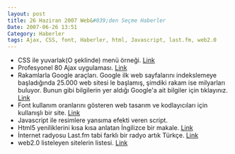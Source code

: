 ```yaml
---
layout: post
title: 26 Haziran 2007 Web&#039;den Seçme Haberler
Date: 2007-06-26 13:51
Category: Haberler
tags: Ajax, CSS, font, Haberler, html, Javascript, last.fm, web2.0
---
```


-   CSS ile yuvarlak(O şeklinde) menü örneği. [Link][]
-   Profesyonel 80 Ajax uygulaması. [Link][1]
-   Rakamlarla Google araçları. Google ilk web sayfalarını indekslemeye
    başladığında 25.000 web sitesi le başlamış, şimdiki rakam ise
    milyarları buluyor. Bunun gibi bilgilerin yer aldığı Google'a ait
    bilgiler için tıklayınız. [Link][2]
-   Font kullanım oranlarını gösteren web tasarım ve kodlayıcıları için
    kullanışlı bir site. [Link][3]
-   Javascript ile resimlere yansıma efekti veren script. 
-   Html5 yeniliklerini kısa kısa anlatan İngilizce bir makale.
    [Link][5]
-   İnternet radyosu Last.fm tabi farklı bir radyo artık Türkçe.
    [Link][6]
-   web2.0 listeleyen sitelerin listesi. [Link][7]


  [Link]: http://casteyo.wordpress.com/2007/06/20/how-to-do-a-circular-menu-with-css/
    "Link"
  [1]: http://www.smashingmagazine.com/2007/06/20/ajax-javascript-solutions-for-professional-coding/
    "Link"
  [2]: http://googlesystem.blogspot.com/2007/06/google-numbers-facts.html
    "Link"
  [3]: http://www.visibone.com/font/FontResults.html "Link"
  [5]: http://www.bestwebezy.com/web-20/html-5-what-now/ "Link"
  [6]: http://www.lastfm.com.tr/ "Link"
  [7]: http://www.readwriteweb.com/archives/keeping_tabs_on_web_20_lists.php
    "Link"
